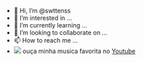 - 👋 Hi, I’m @swttenss
- 👀 I’m interested in ...
- 🌱 I’m currently learning ...
- 💞️ I’m looking to collaborate on ...
- 📫 How to reach me ...
- ![](https://yt3.googleusercontent.com/3h1oJUpRTMcQkLc87YHXj0-jxfF_mVqm4IrRUF3z3HmZHXaNoMOsUImJd6ifblrxYhPjCAjR15k=s900-c-k-c0x00ffffff-no-rj)
ouça minha musica favorita no [Youtube](https://youtu.be/5Tj8LSil3BY)
<!---
swttenss/swttenss is a ✨ special ✨ repository because its `README.md` (this file) appears on your GitHub profile.
You can click the Preview link to take a look at your changes.
--->
